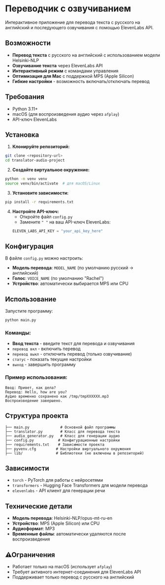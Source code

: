 
# Переводчик с озвучиванием

Интерактивное приложение для перевода текста с русского на английский и последующего озвучивания с помощью ElevenLabs API.

## Возможности

- **Перевод текста** с русского на английский с использованием модели Helsinki-NLP
- **Озвучивание текста** через ElevenLabs API
- **Интерактивный режим** с командами управления
- **Оптимизация для Mac** с поддержкой MPS (Apple Silicon)
- **Гибкие настройки** - возможность включать/отключать перевод

## Требования

- Python 3.11+
- macOS (для воспроизведения аудио через `afplay`)
- API-ключ ElevenLabs

## Установка

1. **Клонируйте репозиторий:**
```bash
git clone <repository-url>
cd translator-audio-project
```

2. **Создайте виртуальное окружение:**
```bash
python -m venv venv
source venv/bin/activate  # для macOS/Linux
```

3. **Установите зависимости:**
```bash
pip install -r requirements.txt
```

4. **Настройте API-ключ:**
   - Откройте файл `config.py`
   - Замените `" "` на ваш API-ключ ElevenLabs:
   ```python
   ELEVEN_LABS_API_KEY = "your_api_key_here"
   ```

## Конфигурация

В файле `config.py` можно настроить:

- **Модель перевода**: `MODEL_NAME` (по умолчанию русский → английский)
- **Голос**: `VOICE_NAME` (по умолчанию "Rachel")
- **Устройство**: автоматически выбирается MPS или CPU

## Использование

Запустите программу:
```bash
python main.py
```

### Команды:

- **Ввод текста** - введите текст для перевода и озвучивания
- `перевод вкл` - включить перевод
- `перевод выкл` - отключить перевод (только озвучивание)
- `статус` - показать текущие настройки
- `выход` - завершить программу

### Пример использования:
```
Ввод: Привет, как дела?
Перевод: Hello, how are you?
Аудио временно сохранено как /tmp/tmpXXXXXX.mp3
Воспроизведение завершено.
```

## Структура проекта

```
├── main.py              # Основной файл программы
├── translator.py        # Класс для перевода текста
├── audio_generator.py   # Класс для генерации аудио
├── config.py           # Конфигурационные настройки
├── requirements.txt    # Зависимости проекта
├── pyvenv.cfg         # Настройки виртуального окружения
├── lib/               # Библиотеки (не включены в репозиторий)
```

## Зависимости

- `torch` - PyTorch для работы с нейросетями
- `transformers` - Hugging Face Transformers для модели перевода
- `elevenlabs` - API клиент для генерации речи

## Технические детали

- **Модель перевода**: Helsinki-NLP/opus-mt-ru-en
- **Устройство**: MPS (Apple Silicon) или CPU
- **Аудиоформат**: MP3
- **Временные файлы**: автоматически удаляются после воспроизведения

## ⚠Ограничения

- Работает только на macOS (использует `afplay`)
- Требует активного интернет-соединения для ElevenLabs API
- Поддерживает только перевод с русского на английский



